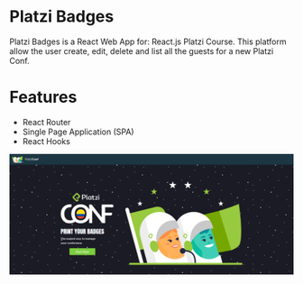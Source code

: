 # Platzi Badges
Platzi Badges is a React Web App for:  React.js Platzi Course. This platform allow the user create, edit, delete and list all the guests for a new Platzi Conf.

# Features
- React Router
- Single Page Application (SPA)
- React Hooks

![Home - Platzi Badges](src/images/platzi_badges.png)
